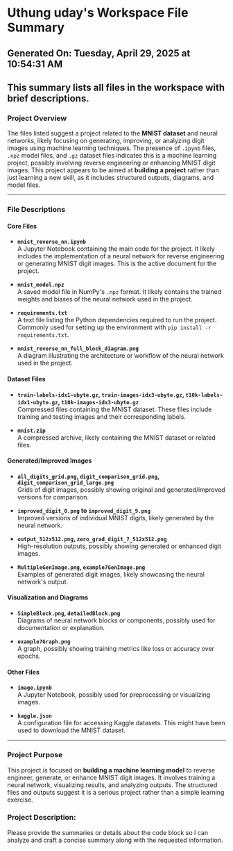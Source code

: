 # Uthung uday's Workspace File Summary
## Generated On: Tuesday, April 29, 2025 at 10:54:31 AM
This summary lists all files in the workspace with brief descriptions.
---
### Project Overview
The files listed suggest a project related to the **MNIST dataset** and neural networks, likely focusing on generating, improving, or analyzing digit images using machine learning techniques. The presence of `.ipynb` files, `.npz` model files, and `.gz` dataset files indicates this is a machine learning project, possibly involving reverse engineering or enhancing MNIST digit images. This project appears to be aimed at **building a project** rather than just learning a new skill, as it includes structured outputs, diagrams, and model files.

---

### File Descriptions

#### **Core Files**
- **`mnist_reverse_nn.ipynb`**  
  A Jupyter Notebook containing the main code for the project. It likely includes the implementation of a neural network for reverse engineering or generating MNIST digit images. This is the active document for the project.

- **`mnist_model.npz`**  
  A saved model file in NumPy's `.npz` format. It likely contains the trained weights and biases of the neural network used in the project.

- **`requirements.txt`**  
  A text file listing the Python dependencies required to run the project. Commonly used for setting up the environment with `pip install -r requirements.txt`.

- **`mnist_reverse_nn_full_block_diagram.png`**  
  A diagram illustrating the architecture or workflow of the neural network used in the project.

#### **Dataset Files**
- **`train-labels-idx1-ubyte.gz`, `train-images-idx3-ubyte.gz`, `t10k-labels-idx1-ubyte.gz`, `t10k-images-idx3-ubyte.gz`**  
  Compressed files containing the MNIST dataset. These files include training and testing images and their corresponding labels.

- **`mnist.zip`**  
  A compressed archive, likely containing the MNIST dataset or related files.

#### **Generated/Improved Images**
- **`all_digits_grid.png`, `digit_comparison_grid.png`, `digit_comparison_grid_large.png`**  
  Grids of digit images, possibly showing original and generated/improved versions for comparison.

- **`improved_digit_0.png` to `improved_digit_9.png`**  
  Improved versions of individual MNIST digits, likely generated by the neural network.

- **`output_512x512.png`, `zero_grad_digit_7_512x512.png`**  
  High-resolution outputs, possibly showing generated or enhanced digit images.

- **`MultipleGenImage.png`, `example7GenImage.png`**  
  Examples of generated digit images, likely showcasing the neural network's output.

#### **Visualization and Diagrams**
- **`SimpleBlock.png`, `detailedBlock.png`**  
  Diagrams of neural network blocks or components, possibly used for documentation or explanation.

- **`example7Graph.png`**  
  A graph, possibly showing training metrics like loss or accuracy over epochs.

#### **Other Files**
- **`image.ipynb`**  
  A Jupyter Notebook, possibly used for preprocessing or visualizing images.

- **`kaggle.json`**  
  A configuration file for accessing Kaggle datasets. This might have been used to download the MNIST dataset.

---

### Project Purpose
This project is focused on **building a machine learning model** to reverse engineer, generate, or enhance MNIST digit images. It involves training a neural network, visualizing results, and analyzing outputs. The structured files and outputs suggest it is a serious project rather than a simple learning exercise. 
### Project Description:
 Please provide the summaries or details about the code block so I can analyze and craft a concise summary along with the requested information.

